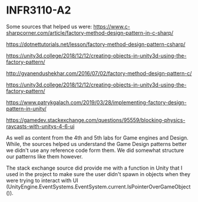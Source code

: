 # INFR3110-A2




Some sources that helped us were: 
https://www.c-sharpcorner.com/article/factory-method-design-pattern-in-c-sharp/

https://dotnettutorials.net/lesson/factory-method-design-pattern-csharp/

https://unity3d.college/2018/12/12/creating-objects-in-unity3d-using-the-factory-pattern/ 

http://gyanendushekhar.com/2016/07/02/factory-method-design-pattern-c/

https://unity3d.college/2018/12/12/creating-objects-in-unity3d-using-the-factory-pattern/ 

https://www.patrykgalach.com/2019/03/28/implementing-factory-design-pattern-in-unity/

https://gamedev.stackexchange.com/questions/95559/blocking-physics-raycasts-with-unitys-4-6-ui

As well as content from the 4th and 5th labs for Game engines and Design.
While, the sources helped us understand the Game Design patterns better we didn't use any reference code form them. We did somewhat structure our patterns like them however. 

The stack exchange source did provide me with a function in Unity that I used in the project to make sure the user didn't spawn in objects when they were trying to interact with UI (UnityEngine.EventSystems.EventSystem.current.IsPointerOverGameObject()).  
